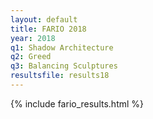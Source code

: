 ```yaml
---
layout: default
title: FARIO 2018
year: 2018
q1: Shadow Architecture
q2: Greed
q3: Balancing Sculptures
resultsfile: results18
---
```


{% include fario_results.html %}
